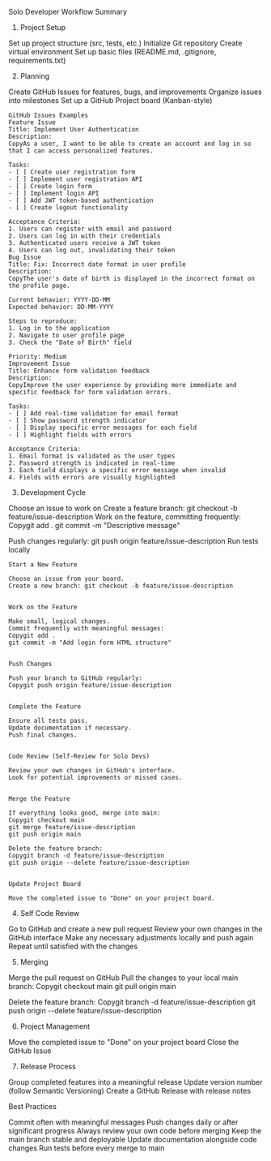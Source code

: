 Solo Developer Workflow Summary

1. Project Setup

Set up project structure (src, tests, etc.)
Initialize Git repository
Create virtual environment
Set up basic files (README.md, .gitignore, requirements.txt)

2. Planning

Create GitHub Issues for features, bugs, and improvements
Organize issues into milestones
Set up a GitHub Project board (Kanban-style)

    GitHub Issues Examples
    Feature Issue
    Title: Implement User Authentication
    Description:
    CopyAs a user, I want to be able to create an account and log in so that I can access personalized features.

    Tasks:
    - [ ] Create user registration form
    - [ ] Implement user registration API
    - [ ] Create login form
    - [ ] Implement login API
    - [ ] Add JWT token-based authentication
    - [ ] Create logout functionality

    Acceptance Criteria:
    1. Users can register with email and password
    2. Users can log in with their credentials
    3. Authenticated users receive a JWT token
    4. Users can log out, invalidating their token
    Bug Issue
    Title: Fix: Incorrect date format in user profile
    Description:
    CopyThe user's date of birth is displayed in the incorrect format on the profile page.

    Current behavior: YYYY-DD-MM
    Expected behavior: DD-MM-YYYY

    Steps to reproduce:
    1. Log in to the application
    2. Navigate to user profile page
    3. Check the "Date of Birth" field

    Priority: Medium
    Improvement Issue
    Title: Enhance form validation feedback
    Description:
    CopyImprove the user experience by providing more immediate and specific feedback for form validation errors.

    Tasks:
    - [ ] Add real-time validation for email format
    - [ ] Show password strength indicator
    - [ ] Display specific error messages for each field
    - [ ] Highlight fields with errors

    Acceptance Criteria:
    1. Email format is validated as the user types
    2. Password strength is indicated in real-time
    3. Each field displays a specific error message when invalid
    4. Fields with errors are visually highlighted

3. Development Cycle

Choose an issue to work on
Create a feature branch: git checkout -b feature/issue-description
Work on the feature, committing frequently:
Copygit add .
git commit -m "Descriptive message"

Push changes regularly: git push origin feature/issue-description
Run tests locally

    Start a New Feature

    Choose an issue from your board.
    Create a new branch: git checkout -b feature/issue-description


    Work on the Feature

    Make small, logical changes.
    Commit frequently with meaningful messages:
    Copygit add .
    git commit -m "Add login form HTML structure"


    Push Changes

    Push your branch to GitHub regularly:
    Copygit push origin feature/issue-description


    Complete the Feature

    Ensure all tests pass.
    Update documentation if necessary.
    Push final changes.


    Code Review (Self-Review for Solo Devs)

    Review your own changes in GitHub's interface.
    Look for potential improvements or missed cases.


    Merge the Feature

    If everything looks good, merge into main:
    Copygit checkout main
    git merge feature/issue-description
    git push origin main

    Delete the feature branch:
    Copygit branch -d feature/issue-description
    git push origin --delete feature/issue-description


    Update Project Board

    Move the completed issue to "Done" on your project board.

4. Self Code Review

Go to GitHub and create a new pull request
Review your own changes in the GitHub interface
Make any necessary adjustments locally and push again
Repeat until satisfied with the changes

5. Merging

Merge the pull request on GitHub
Pull the changes to your local main branch:
Copygit checkout main
git pull origin main

Delete the feature branch:
Copygit branch -d feature/issue-description
git push origin --delete feature/issue-description

6. Project Management

Move the completed issue to "Done" on your project board
Close the GitHub Issue

7. Release Process

Group completed features into a meaningful release
Update version number (follow Semantic Versioning)
Create a GitHub Release with release notes

Best Practices

Commit often with meaningful messages
Push changes daily or after significant progress
Always review your own code before merging
Keep the main branch stable and deployable
Update documentation alongside code changes
Run tests before every merge to main

